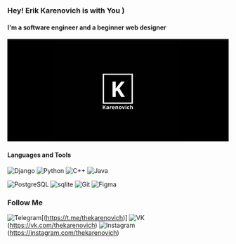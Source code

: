 ### Hey! Erik Karenovich is with You )
#### I'm a software engineer and a beginner web designer
![Header](https://github.com/thekarenovich/thekarenovich/blob/main/asserts/Karenovich.jpg)

#### Languages and Tools 
![Django](https://img.shields.io/badge/Django-090909?style=for-the-badge&logo=django&logoColor=03AD00)
![Python](https://img.shields.io/badge/Python-090909?style=for-the-badge&logo=python&logoColor=FAFF00)
![C++](https://img.shields.io/badge/C++-090909?style=for-the-badge&logo=C%2b%2b&&logoColor=0038FF)
![Java](https://img.shields.io/badge/Java-090909?style=for-the-badge&logo=java&&logoColor=FF0000)

![PostgreSQL](https://img.shields.io/badge/PostgreSQL-090909?style=for-the-badge&logo=postgresql&logoColor=FFFFFF)
![sqlite](https://img.shields.io/badge/sqlite-090909?style=for-the-badge&logo=sqlite)
![Git](https://img.shields.io/badge/Git-090909?style=for-the-badge&logo=git&&logoColor=FF0000)
![Figma](https://img.shields.io/badge/Figma-090909?style=for-the-badge&logo=figma&logoColor=FA00FF)

### Follow Me
![Telegram](https://img.shields.io/badge/TELEGRAM-090909?style=for-the-badge&logo=telegram&logoColor=FFFFFF)[(https://t.me/thekarenovich)]
![VK](https://img.shields.io/badge/VKONTAKTE-090909?style=for-the-badge&logo=vk&logoColor=0F3BD6)(https://vk.com/thekarenovich)
![Instagram](https://img.shields.io/badge/INSTAGRAM-090909?style=for-the-badge&logo=instagram&logoColor=D20FD6)(https://instagram.com/thekarenovich)
